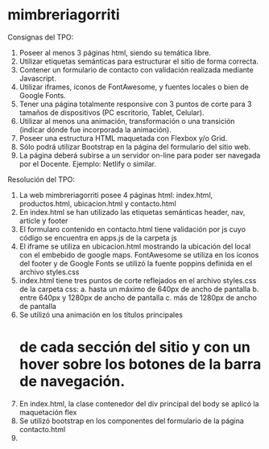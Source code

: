 # mimbreriagorriti

Consignas del TPO:

1. Poseer al menos 3 páginas html, siendo su temática libre.
2. Utilizar etiquetas semánticas para estructurar el sitio de forma correcta.
3. Contener un formulario de contacto con validación realizada mediante Javascript.
4. Utilizar iframes, íconos de FontAwesome, y fuentes locales o bien de Google Fonts.
5. Tener una página totalmente responsive con 3 puntos de corte para 3 tamaños de
dispositivos (PC escritorio, Tablet, Celular).
6. Utilizar al menos una animación, transformación o una transición (indicar dónde fue
incorporada la animación).
7. Poseer una estructura HTML maquetada con Flexbox y/o Grid.
8. Sólo podrá utilizar Bootstrap en la página del formulario del sitio web.
9. La página deberá subirse a un servidor on-line para poder ser navegada por el
Docente. Ejemplo: Netlify o similar.

Resolución del TPO:
1. La web mimbreriagorriti posee 4 páginas html: index.html, productos.html, ubicacion.html y contacto.html
2. En index.html se han utilizado las etiquetas semánticas header, nav, article y footer
3. El formularo contenido en contacto.html tiene validación por js cuyo código se encuentra en apps.js de la carpeta js
4. El iframe se utiliza en ubicacion.html mostrando la ubicación del local con el embebido de google maps. FontAwesome se utiliza en los íconos del footer y de Google Fonts se utilizó la fuente poppins definida en el archivo styles.css
5. index.html tiene tres puntos de corte reflejados en el archivo styles.css de la carpeta css:
    a. hasta un máximo de 640px de ancho de pantalla
    b. entre 640px y 1280px de ancho de pantalla
    c. más de 1280px de ancho de pantalla
6. Se utilizó una animación en los títulos principales <h1> de cada sección del sitio y con un hover sobre los botones de la barra de navegación.
7. En index.html, la clase contenedor del div principal del body se aplicó la maquetación flex
8. Se utilizó bootstrap en los componentes del formulario de la página contacto.html
9. 